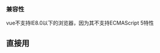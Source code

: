 
### 兼容性

vue不支持IE8.0以下的浏览器，因为其不支持ECMAScript 5特性


## 直接用<script>引入


## npm 

```
npm install vue

```



其他详见: https://cn.vuejs.org/v2/guide/installation.html